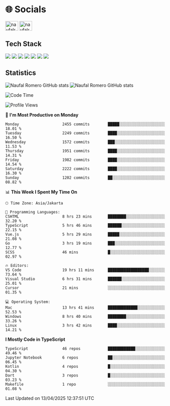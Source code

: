 <h1 align="">🌐 Socials</h1>
<p align="left">
<a href="https://linkedin.com/in/naufal-romero-putra-pratama-9ab816177/" target="blank"><img align="center" src="https://raw.githubusercontent.com/rahuldkjain/github-profile-readme-generator/master/src/images/icons/Social/linked-in-alt.svg" alt="naufalromero" height="30" width="40" /></a>
<a href="https://instagram.com/naufalromero" target="blank"><img align="center" src="https://raw.githubusercontent.com/rahuldkjain/github-profile-readme-generator/master/src/images/icons/Social/instagram.svg" alt="naufalromero" height="30" width="40" /></a>
</p>


<h2 align="">Tech Stack</h2>
<div align="">
  <img src="https://img.shields.io/badge/next.js-000000?style=for-the-badge&logo=nextdotjs&logoColor=white"/>
 <img src="https://img.shields.io/badge/typescript-%23007ACC.svg?style=for-the-badge&logo=typescript&logoColor=white"/>
 <img src="https://img.shields.io/badge/react-%2320232a.svg?style=for-the-badge&logo=react&logoColor=%2361DAFB"/>
 <img src="https://img.shields.io/badge/tailwindcss-%2338B2AC.svg?style=for-the-badge&logo=tailwind-css&logoColor=white"/>
 <img src="https://img.shields.io/badge/Prisma-3982CE?style=for-the-badge&logo=Prisma&logoColor=white"/>
 <img src="https://img.shields.io/badge/javascript-%23323330.svg?style=for-the-badge&logo=javascript&logoColor=%23F7DF1E"/>
 <img src="https://img.shields.io/badge/java-%23ED8B00.svg?style=for-the-badge&logo=openjdk&logoColor=white"/>
</div>


<h2 align="">Statistics</h2>
<div align="">
<img src="https://github-readme-stats-xi-nine-74.vercel.app/api?username=romves&show_icons=true&theme=tokyonight&include_all_commits=true&count_private=true" alt="Naufal Romero GitHub stats"/>
<img src="https://github-readme-stats-xi-nine-74.vercel.app/api/top-langs/?username=romves&theme=tokyonight&hide_border=false&include_all_commits=true&count_private=true&layout=compact" alt="Naufal Romero GitHub stats"/>
</div>

<!--START_SECTION:waka-->
![Code Time](http://img.shields.io/badge/Code%20Time-2%2C275%20hrs%2018%20mins-blue)

![Profile Views](http://img.shields.io/badge/Profile%20Views-1-blue)

📅 **I'm Most Productive on Monday** 

```text
Monday                   2455 commits        █████░░░░░░░░░░░░░░░░░░░░   18.01 % 
Tuesday                  2249 commits        ████░░░░░░░░░░░░░░░░░░░░░   16.50 % 
Wednesday                1572 commits        ███░░░░░░░░░░░░░░░░░░░░░░   11.53 % 
Thursday                 1951 commits        ████░░░░░░░░░░░░░░░░░░░░░   14.31 % 
Friday                   1982 commits        ████░░░░░░░░░░░░░░░░░░░░░   14.54 % 
Saturday                 2222 commits        ████░░░░░░░░░░░░░░░░░░░░░   16.30 % 
Sunday                   1202 commits        ██░░░░░░░░░░░░░░░░░░░░░░░   08.82 % 
```


📊 **This Week I Spent My Time On** 

```text
🕑︎ Time Zone: Asia/Jakarta

💬 Programming Languages: 
CSHTML                   8 hrs 23 mins       ████████░░░░░░░░░░░░░░░░░   32.20 % 
TypeScript               5 hrs 46 mins       ██████░░░░░░░░░░░░░░░░░░░   22.15 % 
Vue.js                   5 hrs 29 mins       █████░░░░░░░░░░░░░░░░░░░░   21.08 % 
Go                       3 hrs 19 mins       ███░░░░░░░░░░░░░░░░░░░░░░   12.77 % 
SCSS                     46 mins             █░░░░░░░░░░░░░░░░░░░░░░░░   02.97 % 

🔥 Editors: 
VS Code                  19 hrs 11 mins      ██████████████████░░░░░░░   73.64 % 
Visual Studio            6 hrs 31 mins       ██████░░░░░░░░░░░░░░░░░░░   25.01 % 
Cursor                   21 mins             ░░░░░░░░░░░░░░░░░░░░░░░░░   01.35 % 

💻 Operating System: 
Mac                      13 hrs 41 mins      █████████████░░░░░░░░░░░░   52.53 % 
Windows                  8 hrs 40 mins       ████████░░░░░░░░░░░░░░░░░   33.26 % 
Linux                    3 hrs 42 mins       ████░░░░░░░░░░░░░░░░░░░░░   14.21 % 
```

**I Mostly Code in TypeScript** 

```text
TypeScript               46 repos            ████████████░░░░░░░░░░░░░   49.46 % 
Jupyter Notebook         6 repos             ██░░░░░░░░░░░░░░░░░░░░░░░   06.45 % 
Kotlin                   4 repos             █░░░░░░░░░░░░░░░░░░░░░░░░   04.30 % 
Dart                     3 repos             █░░░░░░░░░░░░░░░░░░░░░░░░   03.23 % 
Makefile                 1 repo              ░░░░░░░░░░░░░░░░░░░░░░░░░   01.08 % 
```




 Last Updated on 13/04/2025 12:37:51 UTC
<!--END_SECTION:waka-->

